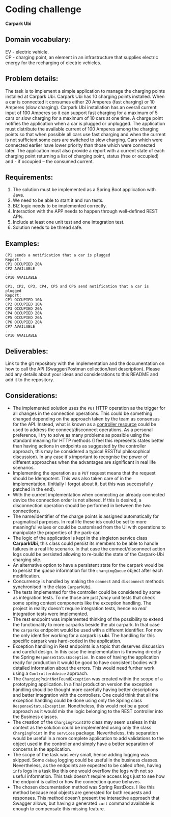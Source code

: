# Coding challenge
**Carpark Ubi**

## Domain vocabulary:
EV - electric vehicle.<br/>
CP - charging point, an element in an infrastructure that supplies electric energy for the recharging of electric
vehicles.

## Problem details:
The task is to implement a simple application to manage the charging points installed at Carpark Ubi. Carpark Ubi has 10
charging points installed. When a car is connected it consumes either 20 Amperes (fast charging) or 10 Amperes (slow
charging). Carpark Ubi installation has an overall current input of 100 Amperes so it can support fast charging for a
maximum of 5 cars or slow charging for a maximum of 10 cars at one time. A charge point notifies the application when a
car is plugged or unplugged. The application must distribute the available current of 100 Amperes among the charging
points so that when possible all cars use fast charging and when the current is not sufficient some cars are switched to
slow charging. Cars which were connected earlier have lower priority than those which were connected later. The
application must also provide a report with a current state of each charging point returning a list of charging point,
status (free or occupied) and - if occupied – the consumed current.

## Requirements:
1. The solution must be implemented as a Spring Boot application with Java.
2. We need to be able to start it and run tests.
3. BIZ logic needs to be implemented correctly.
4. Interaction with the APP needs to happen through well-defined REST APIs.
4. Include at least one unit test and one integration test.
3. Solution needs to be thread safe.

## Examples:

```
CP1 sends a notification that a car is plugged
Report: 
CP1 OCCUPIED 20A
CP2 AVAILABLE
...
CP10 AVAILABLE
```

```
CP1, CP2, CP3, CP4, CP5 and CP6 send notification that a car is plugged
Report:
CP1 OCCUPIED 10A
CP2 OCCUPIED 10A
CP3 OCCUPIED 20A
CP4 OCCUPIED 20A
CP5 OCCUPIED 20A
CP6 OCCUPIED 20A
CP7 AVAILABLE
...
CP10 AVAILABLE
```

## Deliverables:
Link to the git repository with the implementation and the documentation on how to call the API (Swagger/Postman
collection/text description).
Please add any details about your ideas and considerations to this README and add it to the repository.


## Considerations:
- The implemented solution uses the `PUT` HTTP operation as the trigger for all changes in the connection operations. This
  could be something changed depending on the approach taken by the team as consensus for the API. Instead, what is 
  known as a [controller resource](http://uniknow.github.io/AgileDev/site/0.1.9-SNAPSHOT/parent/rest/resource-archetypes.html#:~:text=controller%20resource)
  could be used to address the connect/disconnect operations. As a personal preference, I try to solve as many problems
  as possible using the standard meaning for HTTP methods (I feel this represents states better than having actions in
  endpoints as suggested by the controller approach, this may be considered a typical RESTful philosophical discussion).
  In any case it's important to recognise the power of different approaches when the advantages are significant in real
  life scenarios.
- Implementing the operation as a `PUT` request means that the request should be Idempotent. This was also taken care of
  in the implementation. (Initially I forgot about it, but this was successfully patched in the end).
- With the current implementation when connecting an already connected device the connection order is not altered. If 
  this is desired, a disconnection operation should be performed in between the two connections.
- The name/identifier of the charge points is assigned automatically for pragmatical purposes. In real life these ids
  could be set to more meaningful values or could be customised from the UI with operations to manipulate the properties
  of the park-car.
- The logic of the application is kept in the singleton service class **CarparkUbi**, this class could persist its
  members to be able to handle failures in a real life scenario. In that case the connect/disconnect action logs could
  be persisted allowing to re-build the state of the Carpark-Ubi charging site.
- An alternative option to have a persistent state for the carpark would be to persist the *queue* information for the
  `chargingQueue` object after each modification.
- Concurrency is handled by making the `connect` and `disconnect` methods synchronised in the class `CarparkUbi`.
- The tests implemented for the controller could be considered by some as integration tests. To me those are just 
  *fancy* unit tests that check some spring context components like the exception handling. The project in reality 
  doesn't require integration tests, hence no *real* integration tests were implemented.
- The rest endpoint was implemented thinking of the possibility to extend the functionality to more carparks beside the
  ubi carpark. In that case the `carparks` endpoint would be used with a different identifier. For now the only
  identifier working for a carpark is **ubi**. The handling for this specific carpark was hard-coded in the application.
- Exception handling in Rest endpoints is a topic that deserves discussion and careful design. In this case the
  implementation is throwing directly the Spring `ResponseStatusException`. In case of having the application ready for
  production it would be good to have consistent bodies with detailed information about the errors. This would need
  further work using a `ControllerAdvice` approach.
- The `ChargingPointNotFoundException` was created within the scope of a prototyping application. In a final production 
  version the exception handling should be thought more carefully having better descriptions and better integration with
  the controllers. One could think that all the exception handling could be done using only the Spring class 
  `ResponseStatusException`. Nonetheless, this would not be a good approach as it would mix the logic belonging to the 
  REST controller into the Business classes.
- The creation of the `ChargingPointDTO` class may seem useless in this context as the solution could be implemented
  using only the class `ChargingPoint` in the `services` package. Nevertheless, this separation would be useful in a
  more complete application to add validations to the object used in the controller and simply have a better separation
  of concerns in the application.
- The scope of the task was very small, hence adding logging was skipped. Some `debug` logging could be useful in the
  business classes. Nevertheless, as the endpoints are expected to be called often, having `info` logs in a task like
  this one would overflow the logs with not so useful information. This task doesn't require access logs just to see 
  how the endpoint is called or how the connection queue behaves.
- The chosen documentation method was Spring RestDocs. I like this method because real objects are generated for 
  both requests and responses. This method doesn't present the interactive approach that Swagger allows, but having a
  generated `curl` command available is enough to compensate this missing feature.
